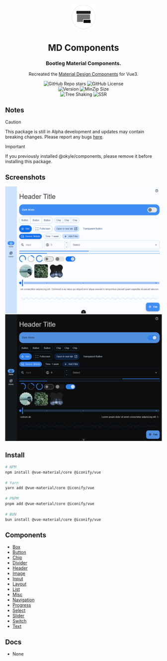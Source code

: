 <div align="center">

<a href="https://sle.okyle.xyz"><img src="https://raw.githubusercontent.com/obillekyle/components/main/assets/logo.png" alt="@vue-material/core" title="See in action" width="80"></a>

# MD Components

### Bootleg Material Components.

Recreated the [Material Design Components](https://github.com/material-components/material-components-web) for Vue3.

![GitHub Repo stars](https://img.shields.io/github/stars/obillekyle/components)
![GitHub License](https://img.shields.io/github/license/obillekyle/components)\
![Version](https://img.shields.io/npm/v/@vue-material/core?label=Version&color=orange&logo=npm)
![MinZip Size](https://badgen.net/bundlephobia/minzip/@vue-material/core)\
![Tree Shaking](https://badgen.net/bundlephobia/tree-shaking/@vue-material/core)
![SSR](https://img.shields.io/badge/SSR-supported-'')

</div>

## Notes

> [!CAUTION]  
> This package is still in Alpha development and updates may contain breaking changes.
> Please report any bugs [here](https://github.com/obillekyle/components/issues).

> [!IMPORTANT]
> If you previously installed @okyle/components, please remove it before installing this package.

## Screenshots

![Components in Light Mode](https://raw.githubusercontent.com/obillekyle/components/main/assets/preview-light.png)
![Components in Dark Mode](https://raw.githubusercontent.com/obillekyle/components/main/assets/preview-dark.png)

## Install

```bash
# NPM
npm install @vue-material/core @iconify/vue

# Yarn
yarn add @vue-material/core @iconify/vue

# PNPM
pnpm add @vue-material/core @iconify/vue

# BUN
bun install @vue-material/core @iconify/vue
```

## Components

- [Box](https://github.com/obillekyle/components/tree/main/packages/lib/src/components/Box)
- [Button](https://github.com/obillekyle/components/tree/main/packages/lib/src/components/Button)
- [Chip](https://github.com/obillekyle/components/tree/main/packages/lib/src/components/Chip)
- [Divider](https://github.com/obillekyle/components/tree/main/packages/lib/src/components/Divider)
- [Header](https://github.com/obillekyle/components/tree/main/packages/lib/src/components/Header)
- [Image](https://github.com/obillekyle/components/tree/main/packages/lib/src/components/Image)
- [Input](https://github.com/obillekyle/components/tree/main/packages/lib/src/components/Input)
- [Layout](https://github.com/obillekyle/components/tree/main/packages/lib/src/components/Layout)
- [List](https://github.com/obillekyle/components/tree/main/packages/lib/src/components/List)
- [Misc](https://github.com/obillekyle/components/tree/main/packages/lib/src/components/Misc)
- [Navigation](https://github.com/obillekyle/components/tree/main/packages/lib/src/components/Navigation)
- [Progress](https://github.com/obillekyle/components/tree/main/packages/lib/src/components/Progress)
- [Select](https://github.com/obillekyle/components/tree/main/packages/lib/src/components/Select)
- [Slider](https://github.com/obillekyle/components/tree/main/packages/lib/src/components/Slider)
- [Switch](https://github.com/obillekyle/components/tree/main/packages/lib/src/components/Switch)
- [Text](https://github.com/obillekyle/components/tree/main/packages/lib/src/components/Text)

## Docs

- None

